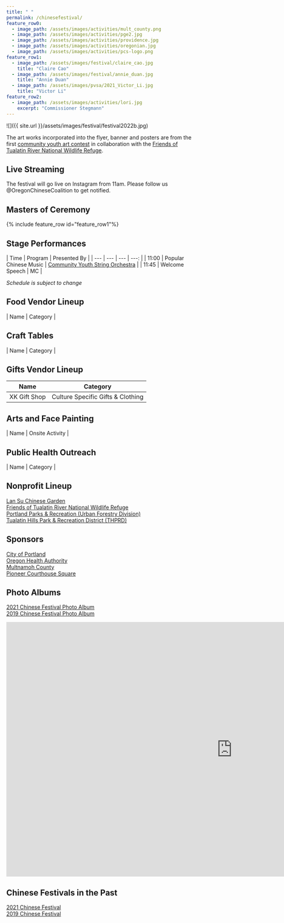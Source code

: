 ```yaml
---
title: " "
permalink: /chinesefestival/
feature_row0:
  - image_path: /assets/images/activities/mult_county.png
  - image_path: /assets/images/activities/pge2.jpg
  - image_path: /assets/images/activities/providence.jpg
  - image_path: /assets/images/activities/oregonian.jpg
  - image_path: /assets/images/activities/pcs-logo.png
feature_row1:
  - image_path: /assets/images/festival/claire_cao.jpg
    title: "Claire Cao"
  - image_path: /assets/images/festival/annie_duan.jpg
    title: "Annie Duan"
  - image_path: /assets/images/pvsa/2021_Victor_Li.jpg
    title: "Victor Li"
feature_row2:
  - image_path: /assets/images/activities/lori.jpg
    excerpt: "Commissioner Stegmann"
---
```


![]({{ site.url }}/assets/images/festival/festival2022b.jpg)

The art works incorporated into the flyer, banner and posters are from the first [community youth art contest](https://pdxchinese.org/artcontest/) in collaboration with the [Friends of Tualatin River National Wildlife Refuge](https://www.friendsoftualatinrefuge.org/).

## Live Streaming

The festival will go live on Instagram from 11am. Please follow us @OregonChineseCoalition to get notified.

## Masters of Ceremony

{% include feature_row id="feature_row1"%}

## Stage Performances  

| Time | Program | Presented By |
| --- | --- | --- | ---: |
| 11:00 | Popular Chinese Music | [Community Youth String Orchestra](https://pdxchinese.org/youthorchestra/) |
| 11:45 | Welcome Speech | MC |

*Schedule is subject to change*

## Food Vendor Lineup

| Name | Category |

## Craft Tables

| Name | Category |

## Gifts Vendor Lineup

| Name | Category |
| --- | --- |
| XK Gift Shop | Culture Specific Gifts & Clothing |

## Arts and Face Painting

| Name | Onsite Activity |

## Public Health Outreach

| Name | Category |

## Nonprofit Lineup

[Lan Su Chinese Garden](https://lansugarden.org/)  
[Friends of Tualatin River National Wildlife Refuge](https://www.friendsoftualatinrefuge.org/)  
[Portland Parks & Recreation (Urban Forestry Division)](https://www.portland.gov/trees/tree-planting)  
[Tualatin Hills Park & Recreation District (THPRD)](http://www.thprd.org/)  

## Sponsors

[City of Portland](https://www.portland.gov/)  
[Oregon Health Authority](https://www.oregon.gov/oha/Pages/index.aspx)  
[Multnamoh County](https://www.multco.us/health)  
[Pioneer Courthouse Square](https://www.thesquarepdx.org/)  

## Photo Albums

[2021 Chinese Festival Photo Album](https://pdxchinese.org/chinese-festival-2021/)  
[2019 Chinese Festival Photo Album](http://pdxchinese.org/chinese-festival-2019/)  

<iframe width="1189" height="669" src="https://www.youtube.com/embed/hOMUih0WrLQ" frameborder="0" allow="accelerometer; autoplay; encrypted-media; gyroscope; picture-in-picture" allowfullscreen></iframe>

## Chinese Festivals in the Past

[2021 Chinese Festival](http://pdxchinese.org/chinesefestival/chinesefestival_2021/)  
[2019 Chinese Festival](http://pdxchinese.org/chinesefestival/chinesefestival_2019/)  
